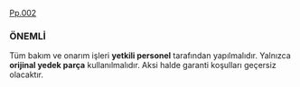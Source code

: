 [Pp.002](../pict/Pp.002.svg)

### ÖNEMLİ

Tüm bakım ve onarım işleri **yetkili personel** tarafından yapılmalıdır. Yalnızca **orijinal yedek parça** kullanılmalıdır. Aksi halde garanti koşulları geçersiz olacaktır.